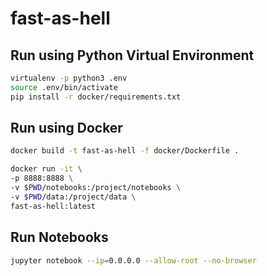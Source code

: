 # fast-as-hell

## Run using Python Virtual Environment

```bash
virtualenv -p python3 .env
source .env/bin/activate
pip install -r docker/requirements.txt
```

## Run using Docker

```bash
docker build -t fast-as-hell -f docker/Dockerfile .
```

```bash
docker run -it \
-p 8888:8888 \
-v $PWD/notebooks:/project/notebooks \
-v $PWD/data:/project/data \
fast-as-hell:latest
```

## Run Notebooks

```bash
jupyter notebook --ip=0.0.0.0 --allow-root --no-browser
```
